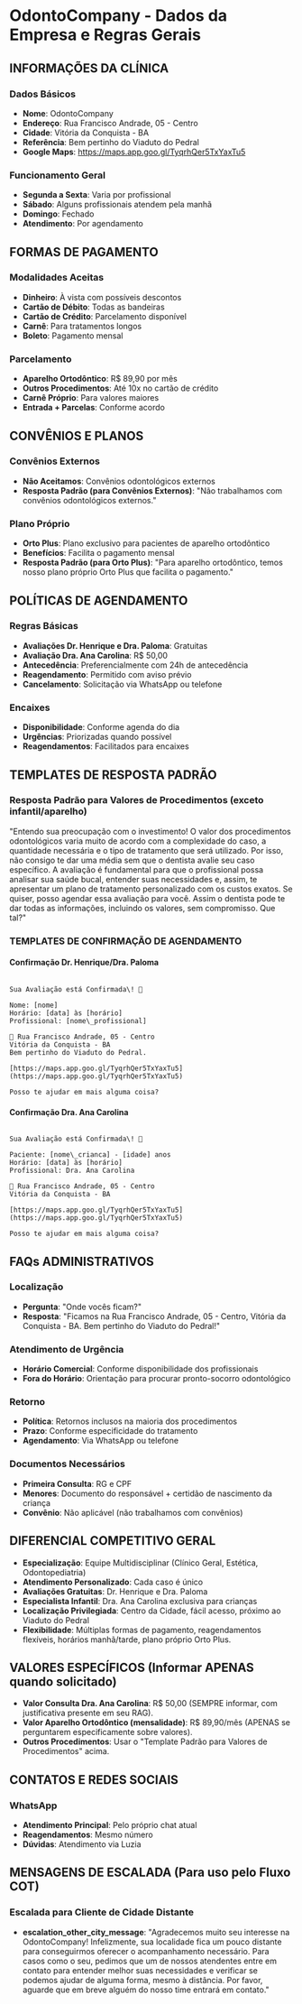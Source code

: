 # OdontoCompany - Dados da Empresa e Regras Gerais

## INFORMAÇÕES DA CLÍNICA

### Dados Básicos
- **Nome**: OdontoCompany
- **Endereço**: Rua Francisco Andrade, 05 - Centro
- **Cidade**: Vitória da Conquista - BA
- **Referência**: Bem pertinho do Viaduto do Pedral
- **Google Maps**: https://maps.app.goo.gl/TyqrhQer5TxYaxTu5

### Funcionamento Geral
- **Segunda a Sexta**: Varia por profissional
- **Sábado**: Alguns profissionais atendem pela manhã
- **Domingo**: Fechado
- **Atendimento**: Por agendamento

## FORMAS DE PAGAMENTO

### Modalidades Aceitas
- **Dinheiro**: À vista com possíveis descontos
- **Cartão de Débito**: Todas as bandeiras
- **Cartão de Crédito**: Parcelamento disponível
- **Carnê**: Para tratamentos longos
- **Boleto**: Pagamento mensal

### Parcelamento
- **Aparelho Ortodôntico**: R$ 89,90 por mês
- **Outros Procedimentos**: Até 10x no cartão de crédito
- **Carnê Próprio**: Para valores maiores
- **Entrada + Parcelas**: Conforme acordo

## CONVÊNIOS E PLANOS

### Convênios Externos
- **Não Aceitamos**: Convênios odontológicos externos
- **Resposta Padrão (para Convênios Externos)**: "Não trabalhamos com convênios odontológicos externos."

### Plano Próprio
- **Orto Plus**: Plano exclusivo para pacientes de aparelho ortodôntico
- **Benefícios**: Facilita o pagamento mensal
- **Resposta Padrão (para Orto Plus)**: "Para aparelho ortodôntico, temos nosso plano próprio Orto Plus que facilita o pagamento."

## POLÍTICAS DE AGENDAMENTO

### Regras Básicas
- **Avaliações Dr. Henrique e Dra. Paloma**: Gratuitas
- **Avaliação Dra. Ana Carolina**: R$ 50,00
- **Antecedência**: Preferencialmente com 24h de antecedência
- **Reagendamento**: Permitido com aviso prévio
- **Cancelamento**: Solicitação via WhatsApp ou telefone

### Encaixes
- **Disponibilidade**: Conforme agenda do dia
- **Urgências**: Priorizadas quando possível
- **Reagendamentos**: Facilitados para encaixes

## TEMPLATES DE RESPOSTA PADRÃO

### Resposta Padrão para Valores de Procedimentos (exceto infantil/aparelho)
"Entendo sua preocupação com o investimento! O valor dos procedimentos odontológicos varia muito de acordo com a complexidade do caso, a quantidade necessária e o tipo de tratamento que será utilizado. Por isso, não consigo te dar uma média sem que o dentista avalie seu caso específico. A avaliação é fundamental para que o profissional possa analisar sua saúde bucal, entender suas necessidades e, assim, te apresentar um plano de tratamento personalizado com os custos exatos. Se quiser, posso agendar essa avaliação para você. Assim o dentista pode te dar todas as informações, incluindo os valores, sem compromisso. Que tal?"

### TEMPLATES DE CONFIRMAÇÃO DE AGENDAMENTO

#### Confirmação Dr. Henrique/Dra. Paloma
```

Sua Avaliação está Confirmada\! 🎉

Nome: [nome]
Horário: [data] às [horário]
Profissional: [nome\_profissional]

📍 Rua Francisco Andrade, 05 - Centro
Vitória da Conquista - BA
Bem pertinho do Viaduto do Pedral.

[https://maps.app.goo.gl/TyqrhQer5TxYaxTu5](https://maps.app.goo.gl/TyqrhQer5TxYaxTu5)

Posso te ajudar em mais alguma coisa?

```

#### Confirmação Dra. Ana Carolina
```

Sua Avaliação está Confirmada\! 🎉

Paciente: [nome\_crianca] - [idade] anos
Horário: [data] às [horário]
Profissional: Dra. Ana Carolina

📍 Rua Francisco Andrade, 05 - Centro
Vitória da Conquista - BA

[https://maps.app.goo.gl/TyqrhQer5TxYaxTu5](https://maps.app.goo.gl/TyqrhQer5TxYaxTu5)

Posso te ajudar em mais alguma coisa?

```

## FAQs ADMINISTRATIVOS

### Localização
- **Pergunta**: "Onde vocês ficam?"
- **Resposta**: "Ficamos na Rua Francisco Andrade, 05 - Centro, Vitória da Conquista - BA. Bem pertinho do Viaduto do Pedral!"

### Atendimento de Urgência
- **Horário Comercial**: Conforme disponibilidade dos profissionais
- **Fora do Horário**: Orientação para procurar pronto-socorro odontológico

### Retorno
- **Política**: Retornos inclusos na maioria dos procedimentos
- **Prazo**: Conforme especificidade do tratamento
- **Agendamento**: Via WhatsApp ou telefone

### Documentos Necessários
- **Primeira Consulta**: RG e CPF
- **Menores**: Documento do responsável + certidão de nascimento da criança
- **Convênio**: Não aplicável (não trabalhamos com convênios)

## DIFERENCIAL COMPETITIVO GERAL

- **Especialização**: Equipe Multidisciplinar (Clínico Geral, Estética, Odontopediatria)
- **Atendimento Personalizado**: Cada caso é único
- **Avaliações Gratuitas**: Dr. Henrique e Dra. Paloma
- **Especialista Infantil**: Dra. Ana Carolina exclusiva para crianças
- **Localização Privilegiada**: Centro da Cidade, fácil acesso, próximo ao Viaduto do Pedral
- **Flexibilidade**: Múltiplas formas de pagamento, reagendamentos flexíveis, horários manhã/tarde, plano próprio Orto Plus.

## VALORES ESPECÍFICOS (Informar APENAS quando solicitado)

- **Valor Consulta Dra. Ana Carolina**: R$ 50,00 (SEMPRE informar, com justificativa presente em seu RAG).
- **Valor Aparelho Ortodôntico (mensalidade)**: R$ 89,90/mês (APENAS se perguntarem especificamente sobre valores).
- **Outros Procedimentos**: Usar o "Template Padrão para Valores de Procedimentos" acima.

## CONTATOS E REDES SOCIAIS

### WhatsApp
- **Atendimento Principal**: Pelo próprio chat atual
- **Reagendamentos**: Mesmo número
- **Dúvidas**: Atendimento via Luzia

## MENSAGENS DE ESCALADA (Para uso pelo Fluxo COT)

### Escalada para Cliente de Cidade Distante
- **escalation_other_city_message**: "Agradecemos muito seu interesse na OdontoCompany! Infelizmente, sua localidade fica um pouco distante para conseguirmos oferecer o acompanhamento necessário. Para casos como o seu, pedimos que um de nossos atendentes entre em contato para entender melhor suas necessidades e verificar se podemos ajudar de alguma forma, mesmo à distância. Por favor, aguarde que em breve alguém do nosso time entrará em contato."

```
